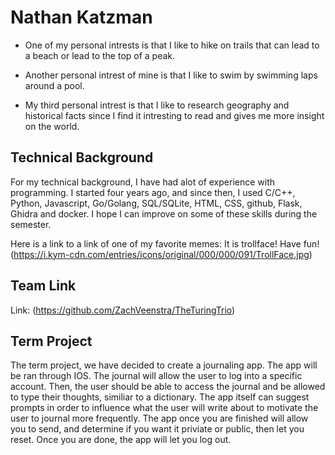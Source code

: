 # Nathan Katzman

* One of my personal intrests is that I like to hike on trails that can lead to a beach or lead to the top of a peak.

* Another personal intrest of mine is that I like to swim by swimming laps around a pool.

* My third personal intrest is that I like to research geography and historical facts since I find it intresting to read and gives me more insight on the world.

## Technical Background

For my technical background, I have had alot of experience with programming. I started four years ago, and since then, I used C/C++, Python, Javascript, Go/Golang, SQL/SQLite, HTML, CSS, github, Flask, Ghidra and docker. I hope I can improve on some of these skills during the semester.

Here is a link to a link of one of my favorite memes: It is trollface! Have fun!
(https://i.kym-cdn.com/entries/icons/original/000/000/091/TrollFace.jpg)

## Team Link

Link: (https://github.com/ZachVeenstra/TheTuringTrio)

## Term Project

The term project, we have decided to create a journaling app. The app will be ran through IOS. The journal will allow the user to log into a specific account. Then, the user should be able to access the journal and be allowed to type their thoughts, similiar to a dictionary. The app itself can suggest prompts in order to influence what the user will write about to motivate the user to journal more frequently. The app once you are finished will allow you to send, and determine if you want it priviate or public, then let you reset. Once you are done, the app will let you log out. 
